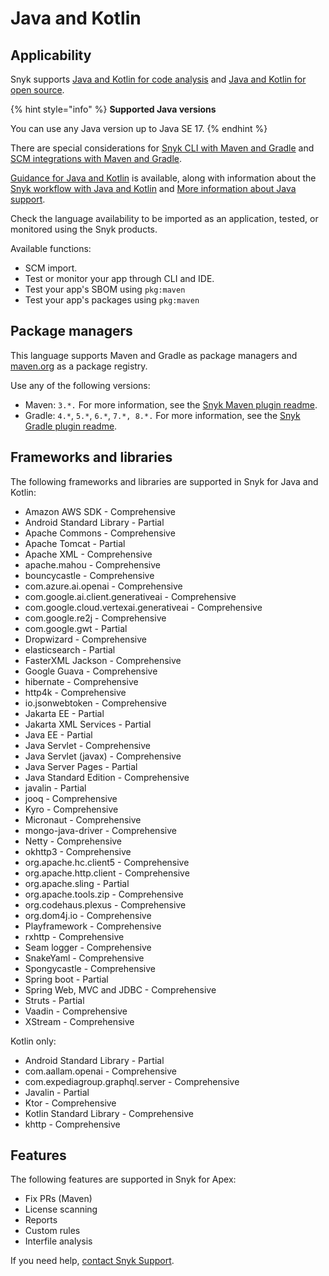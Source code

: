 # Java and Kotlin

## Applicability

Snyk supports [Java and Kotlin for code analysis](java-and-kotlin-for-code-analysis.md) and [Java and Kotlin for open source](java-and-kotlin-for-open-source.md).

{% hint style="info" %}
**Supported Java versions**

You can use any Java version up to Java SE 17.
{% endhint %}

There are special considerations for [Snyk CLI with Maven and Gradle](snyk-cli-for-java-and-kotlin.md) and [SCM integrations with Maven and Gradle](git-repositories-with-maven-and-gradle.md).

[Guidance for Java and Kotlin](guidance-for-java-and-kotlin.md) is available, along with information about the [Snyk workflow with Java and Kotlin](snyk-workflow-with-java-and-kotlin.md) and [More information about Java support](more-information-about-java-support.md).

Check the language availability to be imported as an application, tested, or monitored using the Snyk products.&#x20;

Available functions:

* SCM import.&#x20;
* Test or monitor your app through CLI and IDE.
* Test your app's SBOM using `pkg:maven`&#x20;
* Test your app's packages using `pkg:maven`

## Package managers

This language supports Maven and Gradle as package managers and [maven.org](https://maven.org/) as a package registry.&#x20;

Use any of the following versions:

* Maven: `3.*.` For more information, see the [Snyk Maven plugin readme](https://github.com/snyk/snyk-mvn-plugin#support).&#x20;
* Gradle: `4.*`, `5.*`, `6.*`, `7.*, 8.*.` For more information, see the [Snyk Gradle plugin readme](https://github.com/snyk/snyk-gradle-plugin#support).

## Frameworks and libraries

The following frameworks and libraries are supported in Snyk for Java and Kotlin:&#x20;

* Amazon AWS SDK - Comprehensive&#x20;
* Android Standard Library - Partial&#x20;
* Apache Commons - Comprehensive&#x20;
* Apache Tomcat - Partial&#x20;
* Apache XML - Comprehensive&#x20;
* apache.mahou - Comprehensive&#x20;
* bouncycastle - Comprehensive&#x20;
* com.azure.ai.openai - Comprehensive&#x20;
* com.google.ai.client.generativeai - Comprehensive&#x20;
* com.google.cloud.vertexai.generativeai - Comprehensive&#x20;
* com.google.re2j - Comprehensive&#x20;
* com.google.gwt - Partial&#x20;
* Dropwizard - Comprehensive&#x20;
* elasticsearch - Partial&#x20;
* FasterXML Jackson - Comprehensive&#x20;
* Google Guava - Comprehensive&#x20;
* hibernate - Comprehensive&#x20;
* http4k - Comprehensive&#x20;
* io.jsonwebtoken - Comprehensive&#x20;
* Jakarta EE - Partial&#x20;
* Jakarta XML Services - Partial&#x20;
* Java EE - Partial&#x20;
* Java Servlet - Comprehensive&#x20;
* Java Servlet (javax) - Comprehensive&#x20;
* Java Server Pages - Partial&#x20;
* Java Standard Edition - Comprehensive&#x20;
* javalin - Partial&#x20;
* jooq - Comprehensive&#x20;
* Kyro - Comprehensive&#x20;
* Micronaut - Comprehensive&#x20;
* mongo-java-driver - Comprehensive&#x20;
* Netty - Comprehensive&#x20;
* okhttp3 - Comprehensive&#x20;
* org.apache.hc.client5 - Comprehensive&#x20;
* org.apache.http.client - Comprehensive&#x20;
* org.apache.sling - Partial&#x20;
* org.apache.tools.zip - Comprehensive&#x20;
* org.codehaus.plexus - Comprehensive&#x20;
* org.dom4j.io - Comprehensive&#x20;
* Playframework - Comprehensive&#x20;
* rxhttp - Comprehensive&#x20;
* Seam logger - Comprehensive&#x20;
* SnakeYaml - Comprehensive&#x20;
* Spongycastle - Comprehensive&#x20;
* Spring boot - Partial&#x20;
* Spring Web, MVC and JDBC - Comprehensive&#x20;
* Struts - Partial&#x20;
* Vaadin - Comprehensive&#x20;
* XStream - Comprehensive

Kotlin only:

* Android Standard Library - Partial&#x20;
* com.aallam.openai - Comprehensive&#x20;
* com.expediagroup.graphql.server - Comprehensive&#x20;
* Javalin - Partial&#x20;
* Ktor - Comprehensive&#x20;
* Kotlin Standard Library - Comprehensive&#x20;
* khttp - Comprehensive

## Features

The following features are supported in Snyk for Apex:

* Fix PRs (Maven)&#x20;
* License scanning&#x20;
* Reports
* Custom rules&#x20;
* Interfile analysis

If you need help, [contact Snyk Support](https://support.snyk.io/hc/en-us).&#x20;
